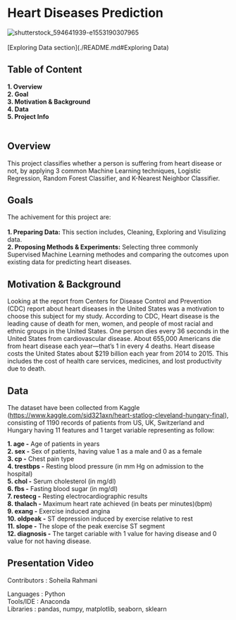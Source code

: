 # Heart Diseases Prediction
![shutterstock_594641939-e1553190307965](https://user-images.githubusercontent.com/71153587/96128464-63296180-0ec3-11eb-84ec-d5bd606244a7.jpg)<br><br>
[Exploring Data section](./README.md#Exploring Data)

**Table of Content**<br>
---
**1. Overview**<br>
**2. Goal**<br>
**3. Motivation & Background**<br>
**4. Data**<br>
**5. Project Info**<br><br>

**Overview**<br>
---
This project classifies whether a person is suffering from heart disease or not, by applying 3 common Machine Learning techniques, Logistic Regression, Random Forest Classifier, and K-Nearest Neighbor Classifier.<br>

**Goals**<br>
---
The achivement for this project are:<br><br>
**1. Preparing Data:** This section includes, Cleaning, Exploring and Visulizing data.<br>
**2. Proposing Methods & Experiments:** Selecting three commonly Supervised Machine Learning methodes and comparing the outcomes upon existing data for predicting heart diseases.<br>

**Motivation & Background**<br>
---
Looking at the report from Centers for Disease Control and Prevention (CDC) report about heart diseases in the United States was a motivation to choose this subject for my study. According to  CDC, Heart disease is the leading cause of death for men, women, and people of most racial and ethnic groups in the United States. One person dies every 36 seconds in the United States from cardiovascular disease. About 655,000 Americans die from heart disease each year—that’s 1 in every 4 deaths. Heart disease costs the United States about $219 billion each year from 2014 to 2015. This includes the cost of health care services, medicines, and lost productivity due to death.<br>

**Data**
---
The dataset have been collected from Kaggle (https://www.kaggle.com/sid321axn/heart-statlog-cleveland-hungary-final), consisting of 1190 records of patients from US, UK, Switzerland and Hungary having 11 features and 1 target variable representing as follow:<br>

**1. age -** Age of patients in years<br>
**2. sex -** Sex of patients, having value 1 as a male and 0 as a female<br>
**3. cp -** Chest pain type<br>
**4. trestbps -** Resting blood pressure (in mm Hg on admission to the hospital)<br>
**5. chol -** Serum cholesterol (in mg/dl)<br>
**6. fbs -** Fasting blood sugar (in mg/dl)<br>
**7. restecg -** Resting electrocardiographic results<br>
**8. thalach -** Maximum heart rate achieved (in beats per minutes)(bpm)<br>
**9. exang -** Exercise induced angina<br>
**10. oldpeak -** ST depression induced by exercise relative to rest<br>
**11. slope -** The slope of the peak exercise ST segment<br>
**12. diagnosis -** The target cariable with 1 value for having disease and 0 value for not having disease.<br>

**Presentation Video**
---

Contributors : Soheila Rahmani<br>

Languages    : Python<br>
Tools/IDE    : Anaconda<br>
Libraries    : pandas, numpy, matplotlib, seaborn, sklearn<br>



